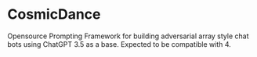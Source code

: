 # CosmicDance
Opensource Prompting Framework for building adversarial array style chat bots using ChatGPT 3.5 as a base. Expected to be compatible with 4. 
